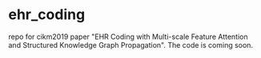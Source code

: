 # ehr_coding
repo for cikm2019 paper "EHR Coding with Multi-scale Feature Attention and Structured Knowledge Graph Propagation".
The code is coming soon.
